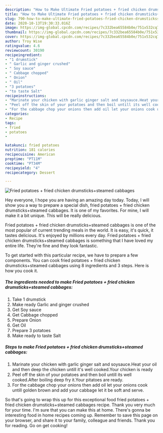 ```yaml
---
description: "How to Make Ultimate Fried potatoes + fried chicken drumsticks+steamed cabbages"
title: "How to Make Ultimate Fried potatoes + fried chicken drumsticks+steamed cabbages"
slug: 790-how-to-make-ultimate-fried-potatoes-fried-chicken-drumstickssteamed-cabbages
date: 2020-10-13T19:30:33.016Z
image: https://img-global.cpcdn.com/recipes/7c332bea65584b0e/751x532cq70/fried-potatoes-fried-chicken-drumstickssteamed-cabbages-recipe-main-photo.jpg
thumbnail: https://img-global.cpcdn.com/recipes/7c332bea65584b0e/751x532cq70/fried-potatoes-fried-chicken-drumstickssteamed-cabbages-recipe-main-photo.jpg
cover: https://img-global.cpcdn.com/recipes/7c332bea65584b0e/751x532cq70/fried-potatoes-fried-chicken-drumstickssteamed-cabbages-recipe-main-photo.jpg
author: Troy Wise
ratingvalue: 4.6
reviewcount: 30190
recipeingredient:
- "1 drumstick"
- " Garlic and ginger crushed"
- " Soy sauce"
- " Cabbage chopped"
- " Onion"
- " Oil"
- "3 potatoes"
- "to taste Salt"
recipeinstructions:
- "Marinate your chicken with garlic ginger salt and soysauce.Heat your oil and then deep the chicken untill it&#39;s well cooked.Your chicken is ready"
- "Peel off the skin of your potatoes and then boil untill its well cooked.After boiling deep fry it.Your pitatoes are ready."
- "For the cabbage chop your onions then add oil let your onions cook untill golden brown and add your cabbage let it be soft and serve."
categories:
- Recipe
tags:
- fried
- potatoes
- 

katakunci: fried potatoes  
nutrition: 181 calories
recipecuisine: American
preptime: "PT11M"
cooktime: "PT34M"
recipeyield: "4"
recipecategory: Dessert

---
```



![Fried potatoes + fried chicken drumsticks+steamed cabbages](https://img-global.cpcdn.com/recipes/7c332bea65584b0e/751x532cq70/fried-potatoes-fried-chicken-drumstickssteamed-cabbages-recipe-main-photo.jpg)

Hey everyone, I hope you are having an amazing day today. Today, I will show you a way to prepare a special dish, fried potatoes + fried chicken drumsticks+steamed cabbages. It is one of my favorites. For mine, I will make it a bit unique. This will be really delicious.



Fried potatoes + fried chicken drumsticks+steamed cabbages is one of the most popular of current trending meals in the world. It is easy, it's quick, it tastes delicious. It's enjoyed by millions every day. Fried potatoes + fried chicken drumsticks+steamed cabbages is something that I have loved my entire life. They're fine and they look fantastic.


To get started with this particular recipe, we have to prepare a few components. You can cook fried potatoes + fried chicken drumsticks+steamed cabbages using 8 ingredients and 3 steps. Here is how you cook it.

<!--inarticleads1-->

##### The ingredients needed to make Fried potatoes + fried chicken drumsticks+steamed cabbages:

1. Take 1 drumstick
1. Make ready  Garlic and ginger crushed
1. Get  Soy sauce
1. Get  Cabbage chopped
1. Prepare  Onion
1. Get  Oil
1. Prepare 3 potatoes
1. Make ready to taste Salt




<!--inarticleads2-->

##### Steps to make Fried potatoes + fried chicken drumsticks+steamed cabbages:

1. Marinate your chicken with garlic ginger salt and soysauce.Heat your oil and then deep the chicken untill it&#39;s well cooked.Your chicken is ready
1. Peel off the skin of your potatoes and then boil untill its well cooked.After boiling deep fry it.Your pitatoes are ready.
1. For the cabbage chop your onions then add oil let your onions cook untill golden brown and add your cabbage let it be soft and serve.




So that's going to wrap this up for this exceptional food fried potatoes + fried chicken drumsticks+steamed cabbages recipe. Thank you very much for your time. I'm sure that you can make this at home. There's gonna be interesting food in home recipes coming up. Remember to save this page on your browser, and share it to your family, colleague and friends. Thank you for reading. Go on get cooking!
